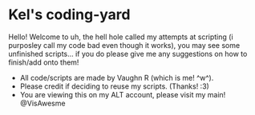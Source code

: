 # Kel's coding-yard
Hello! Welcome to uh, the hell hole called my attempts at scripting (i purposley call my code bad even though it works), you may see some unfinished scripts... if you do please give me any suggestions on how to finish/add onto them!

- All code/scripts are made by Vaughn R (which is me! ^w^).
- Please credit if deciding to reuse my scripts. (Thanks! :3)
- You are viewing this on my ALT account, please visit my main! @VisAwesme
